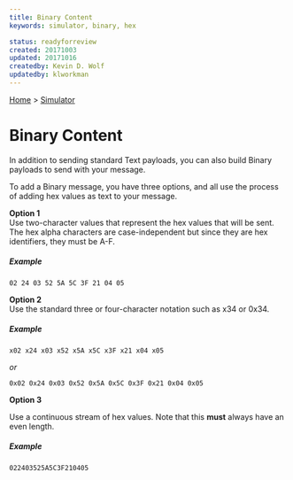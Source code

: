 ```yaml
---
title: Binary Content
keywords: simulator, binary, hex

status: readyforreview
created: 20171003
updated: 20171016
createdby: Kevin D. Wolf
updatedby: klworkman
---
```

[Home](../Index.md) > [Simulator](Index.md)

# Binary Content

In addition to sending standard Text payloads, you can also build Binary payloads to send with your message.

To add a Binary message, you have three options, and all use the process of adding hex values as text to your message.

**Option 1**    
Use two-character values that represent the hex values that will be sent.  The hex alpha characters are case-independent but
since they are hex identifiers, they must be A-F.

   ##### Example
   ```
   02 24 03 52 5A 5C 3F 21 04 05
   ```

**Option 2**   
Use the standard three or four-character notation such as x34 or 0x34.

   ##### Example
   ```
   x02 x24 x03 x52 x5A x5C x3F x21 x04 x05
   ```
   *or*
   ```
   0x02 0x24 0x03 0x52 0x5A 0x5C 0x3F 0x21 0x04 0x05
   ```

**Option 3**

Use a continuous stream of hex values. Note that this **must** always have an even length.

   ##### Example
   ```
   022403525A5C3F210405
   ```
